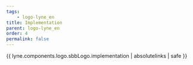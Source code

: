 ```yaml
---
tags: 
    - logo-lyne_en
title: Implementation
parent: logo-lyne_en
order: 4
permalink: false  
---
```

{{ lyne.components.logo.sbbLogo.implementation | absolutelinks | safe }}